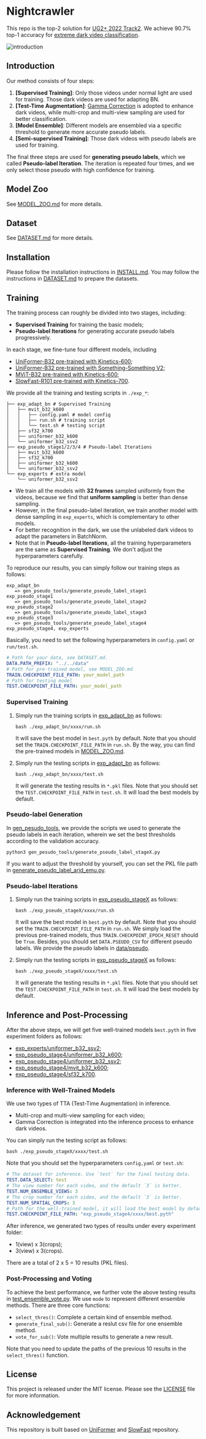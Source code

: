 # Nightcrawler
This repo is the top-2 solution for [UG2+ 2022 Track2](http://cvpr2022.ug2challenge.org/dataset22_t2.html).
We achieve 90.7% top-1 accuracy for [extreme dark video classification](https://codalab.lisn.upsaclay.fr/competitions/1112#results).

![introduction](./img/ug2_poster.png)


## Introduction
Our method consists of four steps:
1. **[Supervised Training]**: Only those videos under normal light are used for training. Those dark videos are used for adapting BN.
2. **[Test-Time Augmentation]**: [Gamma Correction](https://pytorch.org/vision/stable/generated/torchvision.transforms.functional.adjust_gamma.html) is adopted to enhance dark videos, while multi-crop and multi-view sampling are used for better classification.
3. **[Model Ensemble]**: Different models are ensembled via a specific threshold to generate more accurate pseudo labels.
4. **[Semi-supervised Training]**: Those dark videos with pseudo labels are used for training.

The final three steps are used for **generating pseudo labels**, which we called **Pseudo-label Iteration**. The iteration is repeated four times, and we only select those pseudo with high confidence for training.


## Model Zoo
See [MODEL_ZOO.md](./MODEL_ZOO.md) for more details.

## Dataset
See [DATASET.md](./DATASET.md) for more details.

## Installation

Please follow the installation instructions in [INSTALL.md](INSTALL.md). You may follow the instructions in [DATASET.md](DATASET.md) to prepare the datasets.


## Training

The training process can roughly be divided into two stages, including:
   - **Supervised Training** for training the basic models;
   - **Pseudo-label Iterations** for generating accurate pseudo labels progressively.

In each stage, we fine-tune four different models, including 
   - [UniFormer-B32 pre-trained with Kinetics-600](https://github.com/Sense-X/UniFormer/tree/main/video_classification);
   - [UniFormer-B32 pre-trained with Something-Something V2](https://github.com/Sense-X/UniFormer/tree/main/video_classification);
   - [MViT-B32 pre-trained with Kinetics-600](https://github.com/facebookresearch/SlowFast/blob/main/MODEL_ZOO.md);
   - [SlowFast-R101 pre-trained with Kinetics-700](https://github.com/MVIG-SJTU/AlphAction/blob/master/MODEL_ZOO.md).

We provide all the training and testing scripts in `./exp_*`:
```shell
├── exp_adapt_bn # Supervised Training
│   ├── mvit_b32_k600
│   │   ├── config.yaml # model config
│   │   ├── run.sh # training script
│   │   └── test.sh # testing script
│   ├── sf32_k700
│   ├── uniformer_b32_k600
│   └── uniformer_b32_ssv2
├── exp_pseudo_stage1/2/3/4 # Pseudo-label Iterations
│   ├── mvit_b32_k600
│   ├── sf32_k700
│   ├── uniformer_b32_k600
│   └── uniformer_b32_ssv2
└── exp_experts # extra model
    └── uniformer_b32_ssv2
```
-  We train all the models with **32 frames** sampled uniformly from the videos, because we find that **uniform sampling** is better than dense sampling.
-  However, in the final pseudo-label iteration, we train another model with dense sampling in `exp_experts`, which is complementary to other models.
-  For better recognition in the dark, we use the unlabeled dark videos to adapt the parameters in BatchNorm.
- Note that in **Pseudo-label Iterations**, all the training hyperparameters are the same as **Supervised Training**. We don't adjust the hyperparameters carefully.

To reproduce our results, you can simply follow our training steps as follows:
```shell
exp_adapt_bn 
   => gen_pseudo_tools/generate_pseudo_label_stage1 
exp_pseudo_stage1
   => gen_pseudo_tools/generate_pseudo_label_stage2
exp_pseudo_stage2
   => gen_pseudo_tools/generate_pseudo_label_stage3
exp_pseudo_stage3
   => gen_pseudo_tools/generate_pseudo_label_stage4
exp_pseudo_stage4, exp_experts
```

Basically, you need to set the following hyperparameters in `config.yaml` or `run/test.sh`.
```yaml
# Path for your data, see DATASET.md.
DATA.PATH_PREFIX: "../../data"
# Path for pre-trained model, see MODEL_ZOO.md
TRAIN.CHECKPOINT_FILE_PATH: your_model_path
# Path for testing model
TEST.CHECKPOINT_FILE_PATH: your_model_path  
```

### Supervised Training


1. Simply run the training scripts in [exp_adapt_bn](exp_adapt_bn) as follows:
   ```shell
   bash ./exp_adapt_bn/xxxx/run.sh
   ```
   It will save the best model in `best.pyth` by default.
   Note that you should set the `TRAIN.CHECKPOINT_FILE_PATH` in `run.sh`. By the way, you can find the pre-trained models in [MODEL_ZOO.md](MODEL_ZOO.md).

2. Simply run the testing scripts in [exp_adapt_bn](exp_adapt_bn) as follows:
   ```shell
   bash ./exp_adapt_bn/xxxx/test.sh
   ```
   It will generate the testing results in `*.pkl` files.
   Note that you should set the `TEST.CHECKPOINT_FILE_PATH` in `test.sh`. It will load the best models by default.


### Pseudo-label Generation

In [gen_pesudo_tools](./gen_pesudo_tools), we provide the scripts we used to generate the pseudo labels in each iteration, wherein we set the best thresholds according to the validation accuracy.

``` shell
python3 gen_pesudo_tools/generate_pseudo_label_stageX.py
```

If you want to adjust the threshold by yourself, you can set the PKL file path in [generate_pseudo_label_arid_emu.py](./gen_pesudo_tools/generate_pseudo_label_arid_emu.py).

### Pseudo-label Iterations

1. Simply run the training scripts in [exp_pseudo_stageX]() as follows:
   ```shell
   bash ./exp_pseudo_stageX/xxxx/run.sh
   ```
   It will save the best model in `best.pyth` by default.
   Note that you should set the `TRAIN.CHECKPOINT_FILE_PATH` in `run.sh`. We simply load the previous pre-trained models, thus `TRAIN.CHECKPOINT_EPOCH_RESET` should be `True`. Besides, you should set `DATA.PSEUDO_CSV` for different pseudo labels. We provide the pseudo labels in [data/pseudo](./data/pseudo/).

2. Simply run the testing scripts in [exp_pseudo_stageX]() as follows:
   ```shell
   bash ./exp_pseudo_stageX/xxxx/test.sh
   ```
   It will generate the testing results in `*.pkl` files.
   Note that you should set the `TEST.CHECKPOINT_FILE_PATH` in `test.sh`. It will load the best models by default.


## Inference and Post-Processing

After the above steps, we will get five well-trained models `best.pyth` in five experiment folders as follows:

- [exp_experts/uniformer_b32_ssv2](./exp_experts/uniformer_b32_ssv2);
- [exp_pseudo_stage4/uniformer_b32_k600](./exp_pseudo_stage4/uniformer_b32_k600/);
- [exp_pseudo_stage4/uniformer_b32_ssv2](./exp_pseudo_stage4/uniformer_b32_ssv2/);
- [exp_pseudo_stage4/mvit_b32_k600](./exp_pseudo_stage4/mvit_b32_k600/);
- [exp_pseudo_stage4/sf32_k700](./exp_pseudo_stage4/sf32_k700/).


### Inference with Well-Trained Models 
We use two types of TTA (Test-Time Augmentation) in inference.
- Multi-crop and multi-view sampling for each video;
- Gamma Correction is integrated into the inference process to enhance dark videos. 

You can simply run the testing script as follows:
```shell
bash ./exp_pseudo_stageX/xxxx/test.sh
```

Note that you should set the hyperparameters `config,yaml` or `test.sh`:
```yaml
# The dataset for inference. Use `test` for the final testing data.
TEST.DATA_SELECT: test 
# The view number for each video, and the default `3` is better.
TEST.NUM_ENSEMBLE_VIEWS: 3 
# The crop number for each video, and the default `3` is better.
TEST.NUM_SPATIAL_CROPS: 3
# Path for the well-trained model, it will load the best model by default.
TEST.CHECKPOINT_FILE_PATH: "exp_pseudo_stage4/xxxx/best.pyth"
```

After inference, we generated two types of results under every experiment folder: 
- 1(view) x 3(crops);
- 3(view) x 3(crops).

There are a total of 2 x 5 = 10 results (PKL files).


### Post-Processing and Voting

To achieve the best performance, we further vote the above testing results in [test_ensemble_vote.py](test_ensemble_vote.py). We use `mode` to represent different ensemble methods. There are three core functions:

- `select_thres()`: Complete a certain kind of ensemble method.
- `generate_final_sub()`: Generate a reslut csv file for one ensemble method.
- `vote_for_sub()`: Vote multiple results to generate a new result.

Note that you need to update the paths of the previous 10 results in the `select_thres()` function.



## License

This project is released under the MIT license. Please see the [LICENSE](LICENSE) file for more information.


## Acknowledgement

This repository is built based on [UniFormer](https://github.com/Sense-X/UniFormer/tree/main/video_classification) and [SlowFast](https://github.com/facebookresearch/SlowFast) repository.
